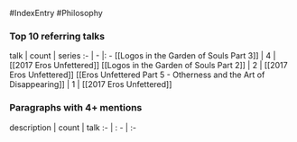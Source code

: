 #IndexEntry #Philosophy

### Top 10 referring talks
talk | count | series
:- | - |: -
[[Logos in the Garden of Souls Part 3]] | 4 | [[2017 Eros Unfettered]]
[[Logos in the Garden of Souls Part 2]] | 2 | [[2017 Eros Unfettered]]
[[Eros Unfettered Part 5 - Otherness and the Art of Disappearing]] | 1 | [[2017 Eros Unfettered]]

### Paragraphs with 4+ mentions
description | count | talk
:- | : - | :-

